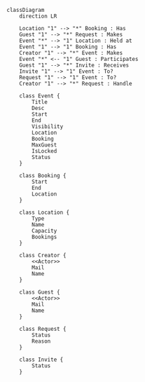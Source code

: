 ﻿```mermaid
classDiagram
    direction LR
    
    Location "1" --> "*" Booking : Has
    Guest "1" --> "*" Request : Makes
    Event "*" --> "1" Location : Held at
    Event "1" --> "1" Booking : Has
    Creator "1" --> "*" Event : Makes
    Event "*" <-- "1" Guest : Participates
    Guest "1" --> "*" Invite : Receives
    Invite "1" --> "1" Event : To?
    Request "1" --> "1" Event : To?
    Creator "1" --> "*" Request : Handle
    
    class Event {
        Title
        Desc
        Start
        End
        Visibility
        Location
        Booking
        MaxGuest
        IsLocked
        Status
    }

    class Booking {
        Start
        End
        Location
    }

    class Location {
        Type
        Name
        Capacity
        Bookings
    }

    class Creator {
        <<Actor>>
        Mail
        Name
    }

    class Guest {
        <<Actor>>
        Mail
        Name
    }

    class Request {
        Status
        Reason
    }

    class Invite {
        Status
    }
```